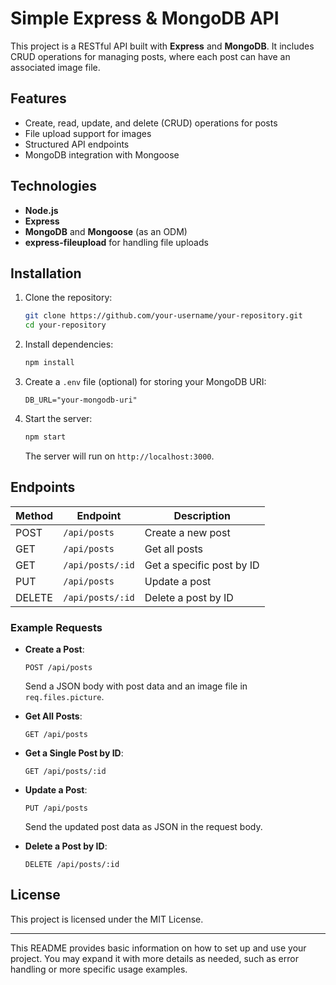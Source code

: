 # Simple Express & MongoDB API

This project is a RESTful API built with **Express** and **MongoDB**. It includes CRUD operations for managing posts, where each post can have an associated image file.

## Features

- Create, read, update, and delete (CRUD) operations for posts
- File upload support for images
- Structured API endpoints
- MongoDB integration with Mongoose

## Technologies

- **Node.js**
- **Express**
- **MongoDB** and **Mongoose** (as an ODM)
- **express-fileupload** for handling file uploads

## Installation

1. Clone the repository:

   ```bash
   git clone https://github.com/your-username/your-repository.git
   cd your-repository
   ```

2. Install dependencies:

   ```bash
   npm install
   ```

3. Create a `.env` file (optional) for storing your MongoDB URI:

   ```
   DB_URL="your-mongodb-uri"
   ```

4. Start the server:

   ```bash
   npm start
   ```

   The server will run on `http://localhost:3000`.

## Endpoints

| Method | Endpoint       | Description               |
|--------|-----------------|---------------------------|
| POST   | `/api/posts`    | Create a new post         |
| GET    | `/api/posts`    | Get all posts             |
| GET    | `/api/posts/:id` | Get a specific post by ID |
| PUT    | `/api/posts`    | Update a post             |
| DELETE | `/api/posts/:id` | Delete a post by ID       |

### Example Requests

- **Create a Post**:
  
  `POST /api/posts`

  Send a JSON body with post data and an image file in `req.files.picture`.

- **Get All Posts**:
  
  `GET /api/posts`

- **Get a Single Post by ID**:
  
  `GET /api/posts/:id`

- **Update a Post**:
  
  `PUT /api/posts`

  Send the updated post data as JSON in the request body.

- **Delete a Post by ID**:
  
  `DELETE /api/posts/:id`

## License

This project is licensed under the MIT License. 

--- 

This README provides basic information on how to set up and use your project. You may expand it with more details as needed, such as error handling or more specific usage examples.